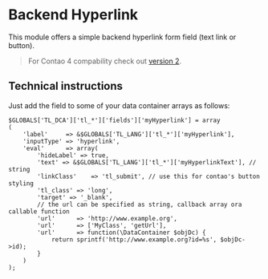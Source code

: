 # Backend Hyperlink

This module offers a simple backend hyperlink form field (text link or button).

> For Contao 4 compability check out [version 2](https://github.com/heimrichhannot/contao-be_hyperlink_bundle/tree/master).

## Technical instructions

Just add the field to some of your data container arrays as follows:

```
$GLOBALS['TL_DCA']['tl_*']['fields']['myHyperlink'] = array
(
    'label'     => &$GLOBALS['TL_LANG']['tl_*']['myHyperlink'],
    'inputType' => 'hyperlink',
    'eval'      => array(
        'hideLabel' => true,
        'text' => &$GLOBALS['TL_LANG']['tl_*']['myHyperlinkText'], // string
        'linkClass'    => 'tl_submit', // use this for contao's button styling
        'tl_class' => 'long',
        'target' => '_blank',
        // the url can be specified as string, callback array ora callable function
        'url'      => 'http://www.example.org',
        'url'      => ['MyClass', 'getUrl'],
        'url'      => function(\DataContainer $objDc) {
            return sprintf('http://www.example.org?id=%s', $objDc->id);
        }
    )
);
```